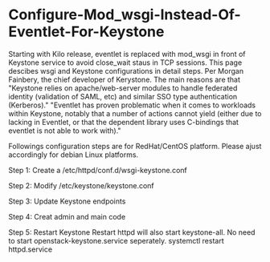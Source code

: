 # Configure-Mod_wsgi-Instead-Of-Eventlet-For-Keystone
Starting with Kilo release, eventlet is replaced with mod_wsgi in front of Keystone service to avoid close_wait staus in TCP sessions. This page descibes wsgi and Keystone configurations in detail steps. Per Morgan Fainbery, the chief developer of Kerystone. The main reasons are that 
            "Keystone relies on apache/web-server modules to handle federated identity (validation of SAML, etc) and similar SSO type authentication (Kerberos)."
            "Eventlet has proven problematic when it comes to workloads within Keystone, notably that a number of actions cannot yield (either due to lacking in Eventlet, or that the dependent library uses C-bindings that eventlet is not able to work with)."
  
Followings configuration steps are for RedHat/CentOS platform. Please ajust accordingly for debian Linux platforms. 

Step 1: Create a /etc/httpd/conf.d/wsgi-keystone.conf

Step 2: Modify /etc/keystone/keystone.conf 

Step 3: Update Keystone endpoints

Step 4: Creat admin and main code

Step 5: Restart Keystone
        Restart httpd will also start keystone-all. No need to start openstack-keystone.service seperately. 
            systemctl restart httpd.service
